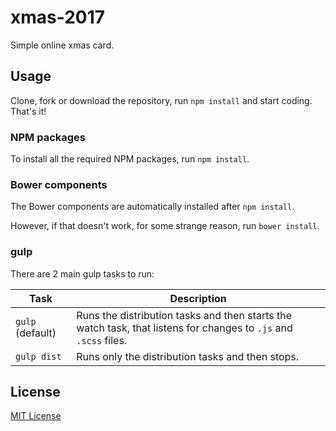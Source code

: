 # xmas-2017
Simple online xmas card.

## Usage
Clone, fork or download the repository, run `npm install` and start coding. That's it!

### NPM packages
To install all the required NPM packages, run `npm install`.

### Bower components
The Bower components are automatically installed after `npm install`.

However, if that doesn't work, for some strange reason, run `bower install`.

### gulp
There are 2 main gulp tasks to run:


| Task | Description |
|---|---|
| `gulp` (default) | Runs the distribution tasks and then starts the watch task, that listens for changes to `.js` and `.scss` files. |
| `gulp dist` | Runs only the distribution tasks and then stops. |

## License

[MIT License](LICENSE)
